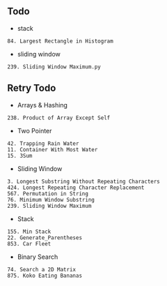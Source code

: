 ## Todo

- stack
```
84. Largest Rectangle in Histogram
```

- sliding window
```
239. Sliding Window Maximum.py
```

## Retry Todo

- Arrays & Hashing
```
238. Product of Array Except Self
```

- Two Pointer
```
42. Trapping Rain Water
11. Container With Most Water
15. 3Sum
```

- Sliding Window
```
3. Longest Substring Without Repeating Characters
424. Longest Repeating Character Replacement
567. Permutation in String
76. Minimum Window Substring
239. Sliding Window Maximum
```

- Stack
```
155. Min Stack
22. Generate_Parentheses
853. Car Fleet
```

- Binary Search
```
74. Search a 2D Matrix
875. Koko Eating Bananas
```